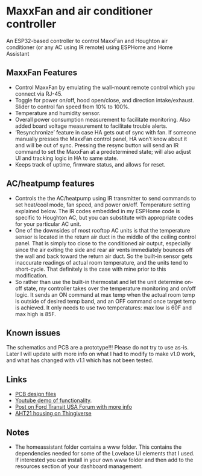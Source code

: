 # MaxxFan and air conditioner controller
An ESP32-based controller to control MaxxFan and Houghton air conditioner (or any AC using IR remote) using ESPHome and Home Assistant

## MaxxFan Features

- Control MaxxFan by emulating the wall-mount remote control which you connect via RJ-45.
- Toggle for power on/off, hood open/close, and direction intake/exhaust. Slider to control fan speed from 10% to 100%.
- Temperature and humidity sensor.
- Overall power consumption measurement to facilitate monitoring. Also added board voltage measurement to facilitate trouble alerts.
- ‘Resynchronize’ feature in case HA gets out of sync with fan. If someone manually presses the MaxxFan control panel, HA won’t know about it and will be out of sync. Pressing the resync button will send an IR command to set the MaxxFan at a predetermined state; will also adjust UI and tracking logic in HA to same state.
- Keeps track of uptime, firmware status, and allows for reset.

## AC/heatpump features
- Controls the the AC/heatpump using IR transmitter to send commands to set heat/cool mode, fan speed, and power on/off. Temperature setting explained below.  The IR codes embedded in my ESPHome code is specific to Houghton AC, but you can substitute with appropriate codes for your particular AC unit.
- One of the downsides of most rooftop AC units is that the temperature sensor is located in the return air duct in the middle of the ceiling control panel. That is simply too close to the conditioned air output, especially since the air exiting the side and rear air vents immediately bounces off the wall and back toward the return air duct. So the built-in sensor gets inaccurate readings of actual room temperature, and the units tend to short-cycle. That definitely is the case with mine prior to this modification.
- So rather than use the built-in thermostat and let the unit determine on-off state, my controller takes over the temperature monitoring and on/off logic. It sends an ON command at max temp when the actual room temp is outside of desired temp band, and an OFF command once target temp is achieved. It only needs to use two temperatures: max low is 60F and max high is 85F.

## Known issues
The schematics and PCB are a prototype!!!  Please do not try to use as-is.  Later I will update with more info on what I had to modify to make v1.0 work, and what has changed with v1.1 which has not been tested.

## Links
- [PCB design files](https://oshwlab.com/ncarney/maxxfan-controller)
- [Youtube demo of functionality](https://youtu.be/xNdgwMG5jzs).
- [Post on Ford Transit USA Forum with more info](https://www.fordtransitusaforum.com/threads/home-assistant-for-van-automation.90215/post-1245570)
- [AHT21 housing on Thingiverse](https://www.thingiverse.com/thing:5200358)

## Notes
- The homeassistant folder contains a www folder.  This contains the dependencies needed for some of the Lovelace UI elements that I used.  If interested you can install in your own www folder and then add to the resources section of your dashboard management.
